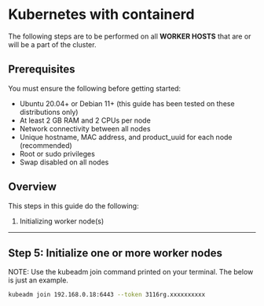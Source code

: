 # Kubernetes with containerd 

The following steps are to be performed on all **WORKER HOSTS** that are or will be a part of the cluster.

## Prerequisites

You must ensure the following before getting started:
- Ubuntu 20.04+ or Debian 11+ (this guide has been tested on these distributions only)
- At least 2 GB RAM and 2 CPUs per node
- Network connectivity between all nodes
- Unique hostname, MAC address, and product_uuid for each node (recommended)
- Root or sudo privileges
- Swap disabled on all nodes

## Overview

This steps in this guide do the following:
1. Initializing worker node(s)

---

## Step 5: Initialize one or more worker nodes

NOTE: Use the kubeadm join command printed on your terminal. The below is just an example.
```bash
kubeadm join 192.168.0.18:6443 --token 3116rg.xxxxxxxxxx
```

